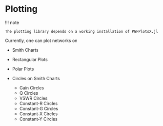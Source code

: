 # Plotting
!!! note

    The plotting library depends on a working installation of PGFPlotsX.jl

Currently, one can plot networks on
* Smith Charts
* Rectangular Plots
* Polar Plots

* Circles on Smith Charts
  * Gain Circles
  * Q Circles
  * VSWR Circles
  * Constant-R Circles
  * Constant-G Circles
  * Constant-X Circles
  * Constant-Y Circles
